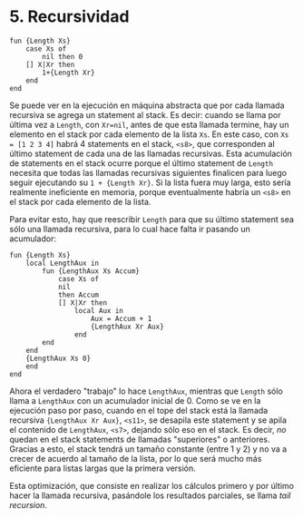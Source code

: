 ﻿# 5. Recursividad
```oz
fun {Length Xs}
	case Xs of
		nil then 0
	[] X|Xr then 
		1+{Length Xr}
	end
end
```
Se puede ver en la ejecución en máquina abstracta que por cada llamada recursiva se agrega un statement al stack. Es decir: cuando se llama por última vez a `Length`, con `Xr=nil`, antes de que esta llamada termine, hay un elemento en el stack por cada elemento de la lista `Xs`. En este caso, con `Xs = [1 2 3 4]` habrá 4 statements en el stack, `<s8>`, que corresponden al último statement de cada una de las llamadas recursivas. Esta acumulación de statements en el stack ocurre porque el último statement de `Length` necesita que todas las llamadas recursivas siguientes finalicen para luego seguir ejecutando su `1 + {Length Xr}`. Si la lista fuera muy larga, esto sería realmente ineficiente en memoria, porque eventualmente habría un `<s8>` en el stack por cada elemento de la lista. 

Para evitar esto, hay que reescribir `Length` para que su último statement sea sólo una llamada recursiva, para lo cual hace falta ir pasando un acumulador:
```oz
fun {Length Xs}
	local LengthAux in
		fun {LengthAux Xs Accum}
			case Xs of
			nil
			then Accum
			[] X|Xr then
				local Aux in
					Aux = Accum + 1
					{LengthAux Xr Aux}
				end
		end
	end
	{LengthAux Xs 0}
	end
end
```

Ahora el verdadero "trabajo" lo hace `LengthAux`, mientras que `Length` sólo llama a `LengthAux` con un acumulador inicial de 0. Como se ve en la ejecución paso por paso, cuando en el tope del stack está la llamada recursiva `{LengthAux Xr Aux}`, `<s11>`, se desapila este statement y se apila el contenido de `LengthAux`, `<s7>`, dejando sólo eso en el stack. Es decir, _no_  quedan en el stack statements de llamadas "superiores" o anteriores. Gracias a esto, el stack tendrá un tamaño constante (entre 1 y 2) y no va a crecer de acuerdo al tamaño de la lista, por lo que será mucho más eficiente para listas largas que la primera versión.

Esta optimización, que consiste en realizar los cálculos primero y por último hacer la llamada recursiva, pasándole los resultados parciales, se llama _tail recursion_.
